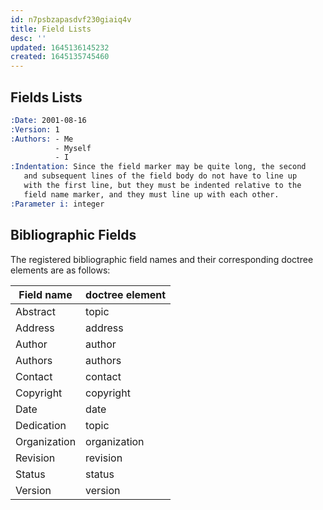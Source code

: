```yaml
---
id: n7psbzapasdvf230giaiq4v
title: Field Lists
desc: ''
updated: 1645136145232
created: 1645135745460
---
```


## Fields Lists

```rst
:Date: 2001-08-16
:Version: 1
:Authors: - Me
          - Myself
          - I
:Indentation: Since the field marker may be quite long, the second
   and subsequent lines of the field body do not have to line up
   with the first line, but they must be indented relative to the
   field name marker, and they must line up with each other.
:Parameter i: integer
```

## Bibliographic Fields

The registered bibliographic field names and their corresponding doctree elements are as follows:

| Field name   | doctree element |
|--------------|-----------------|
| Abstract     | topic           |
| Address      | address         |
| Author       | author          |
| Authors      | authors         |
| Contact      | contact         |
| Copyright    | copyright       |
| Date         | date            |
| Dedication   | topic           |
| Organization | organization    |
| Revision     | revision        |
| Status       | status          |
| Version      | version         |
